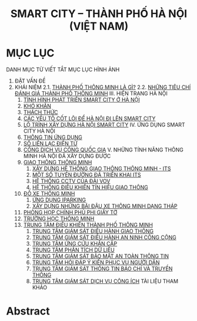 <div align="center">
  <h1><strong>SMART CITY – THÀNH PHỐ HÀ NỘI (VIỆT NAM)</strong></h1>
</div>

# MỤC LỤC
DANH MỤC TỪ VIẾT TẮT
MỤC LỤC HÌNH ẢNH
1. ĐẶT VẤN ĐỀ
2. KHÁI NIỆM
   2.1. [THÀNH PHỐ THÔNG MINH LÀ GÌ?](#11)
   2.2. [NHỮNG TIÊU CHÍ ĐÁNH GIÁ THÀNH PHỐ THÔNG MINH](#12)
III. HIỆN TRẠNG HÀ NỘI
   1. [TÌNH HÌNH PHÁT TRIỂN SMART CITY Ở HÀ NỘI](#31)
   2. [KHÓ KHĂN](#32)
   3. [THÁCH THỨC](#33)
   4. [CÁC YẾU TỐ CỐT LÕI ĐỂ HÀ NỘI ĐI LÊN SMART CITY](#34)
   5. [LỘ TRÌNH XÂY DỰNG HÀ NỘI SMART CITY](#35)
IV. ỨNG DỤNG SMART CITY HÀ NỘI
   1. [THÔNG TIN ỨNG DỤNG](#41)
   2. [SỔ LIÊN LẠC ĐIỆN TỬ](#42)
   3. [CỔNG DỊCH VỤ CÔNG QUỐC GIA](#43)
V. NHỮNG TÍNH NĂNG THÔNG MINH HÀ NỘI ĐÃ XÂY DỰNG ĐƯỢC
   1. [GIAO THÔNG THÔNG MINH](#51)
      1. [XÂY DỰNG HỆ THỐNG GIAO THÔNG THÔNG MINH - ITS](#511)
      2. [MỘT SỐ TUYẾN ĐƯỜNG ĐÃ TRIỂN KHAI ITS](#512)
      3. [HỆ THỐNG CCTV CỦA ĐÀI VOV](#513)
      4. [HỆ THỐNG ĐIỀU KHIỂN TÍN HIỆU GIAO THÔNG](#514)
   2. [ĐỖ XE THÔNG MINH](#52)
      1. [ỨNG DỤNG IPARKING](#521)
      2. [XÂY DỰNG NHỮNG BÃI ĐẬU XE THÔNG MINH DẠNG THÁP](#522)
   3. [PHÒNG HỌP CHÍNH PHỦ PHI GIẤY TỜ](#53)
   4. [TRƯỜNG HỌC THÔNG MINH](#54)
   5. [TRUNG TÂM ĐIỀU KHIỂN THÀNH PHỐ THÔNG MINH](#55)
      1. [TRUNG TÂM GIÁM SÁT ĐIỀU HÀNH GIAO THÔNG](#551)
      2. [TRUNG TÂM GIÁM SÁT ĐIỀU HÀNH AN NINH CÔNG CỘNG](#552)
      3. [TRUNG TÂM ỨNG CỨU KHẨN CẤP](#553)
      4. [TRUNG TÂM PHÂN TÍCH DỮ LIỆU](#554)
      5. [TRUNG TÂM GIÁM SÁT BẢO MẬT AN TOÀN THÔNG TIN](#555)
      6. [TRUNG TÂM HỎI ĐÁP Ý KIẾN PHỤC VỤ NGƯỜI DÂN](#556)
      7. [TRUNG TÂM GIÁM SÁT THÔNG TIN BÁO CHÍ VÀ TRUYỀN THÔNG](#557)
      8. [TRUNG TÂM GIÁM SÁT DỊCH VỤ CÔNG ÍCH](#558)
TÀI LIỆU THAM KHẢO

# Abstract
<a name="abstract"></a>

